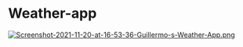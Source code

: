 # Weather-app


[![Screenshot-2021-11-20-at-16-53-36-Guillermo-s-Weather-App.png](https://i.postimg.cc/RVd3PfR9/Screenshot-2021-11-20-at-16-53-36-Guillermo-s-Weather-App.png)](https://postimg.cc/JGy40svd)